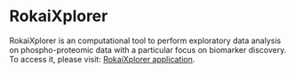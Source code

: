 # RokaiXplorer
RokaiXplorer is an computational tool to perform exploratory data analysis on phospho-proteomic data with a particular focus on biomarker discovery. To access it, please visit: [RokaiXplorer application](http://explorer.rokai.io). 
